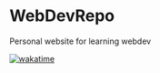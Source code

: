 # WebDevRepo
Personal website for learning webdev

[![wakatime](https://wakatime.com/badge/github/amitch747/WebDevRepo.svg?style=social)](https://wakatime.com/badge/github/amitch747/WebDevRepo)
